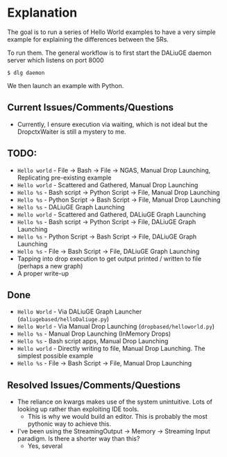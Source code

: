 # Explanation

The goal is to run a series of Hello World examples to have a very simple example for explaining the differences between
the 5Rs. 

To run them. The general workflow is to first start the DALiuGE daemon server which listens on port 8000
```
$ dlg daemon
```

We then launch an example with Python.

## Current Issues/Comments/Questions
- Currently, I ensure execution via waiting, which is not ideal but the DropctxWaiter is still a mystery to me. 

## TODO:
- `Hello world` - File -> Bash -> File -> NGAS, Manual Drop Launching, Replicating pre-existing example
- `Hello world` - Scattered and Gathered, Manual Drop Launching 
- `Hello %s` - Bash script -> Python Script -> File, Manual Drop Launching
- `Hello %s` - Python Script -> Bash Script -> File, Manual Drop Launching
- `Hello %s` - DALiuGE Graph Launching
- `Hello world` - Scattered and Gathered, DALiuGE Graph Launching 
- `Hello %s` - Bash script -> Python Script -> File, DALiuGE Graph Launching
- `Hello %s` - Python Script -> Bash Script -> File, DALiuGE Graph Launching
- `Hello %s` - File -> Bash Script -> File, DALiuGE Graph Launching
- Tapping into drop execution to get output printed / written to file (perhaps a new graph)
- A proper write-up

## Done
- `Hello World` - Via DALiuGE Graph Launcher (`daliugebased/helloDaliuge.py`)
- `Hello World` - Via Manual Drop Launching (`dropbased/helloworld.py`)
- `Hello %s` - Manual Drop Launching (InMemory Drops)
- `Hello %s` - Bash script apps, Manual Drop Launching
- `Hello world` - Directly writing to file, Manual Drop Launching. The simplest possible example
- `Hello %s` - File -> Bash Script -> File, Manual Drop Launching

## Resolved Issues/Comments/Questions
- The reliance on kwargs makes use of the system unintuitive. Lots of looking up rather than exploiting IDE tools.
  - This is why we would build an editor. This is probably the most pythonic way to achieve this. 
- I've been using the StreamingOutput -> Memory -> Streaming Input paradigm. Is there a shorter way than this? 
  - Yes, several